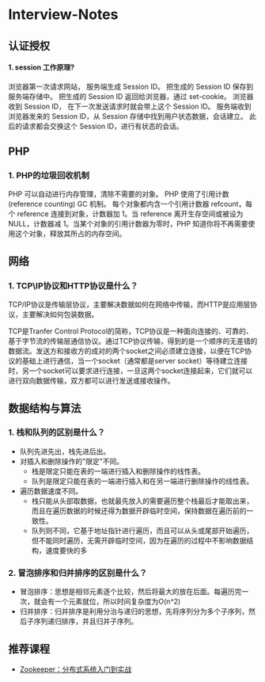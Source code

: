 # Interview-Notes

## 认证授权
#### 1. session 工作原理?
浏览器第一次请求网站， 服务端生成 Session ID。
把生成的 Session ID 保存到服务端存储中。
把生成的 Session ID 返回给浏览器，通过 set-cookie。
浏览器收到 Session ID， 在下一次发送请求时就会带上这个 Session ID。
服务端收到浏览器发来的 Session ID，从 Session 存储中找到用户状态数据，会话建立。
此后的请求都会交换这个 Session ID，进行有状态的会话。

## PHP
### 1. PHP的垃圾回收机制
PHP 可以自动进行内存管理，清除不需要的对象。
PHP 使用了引用计数 (reference counting) GC 机制。
每个对象都内含一个引用计数器 refcount，每个 reference 连接到对象，计数器加 1。当 reference 离开生存空间或被设为 NULL，计数器减 1。当某个对象的引用计数器为零时，PHP 知道你将不再需要使用这个对象，释放其所占的内存空间。



## 网络
### 1. TCP\IP协议和HTTP协议是什么？
TCP/IP协议是传输层协议，主要解决数据如何在网络中传输，而HTTP是应用层协议，主要解决如何包装数据。

TCP是Tranfer Control Protocol的简称，TCP协议是一种面向连接的、可靠的、基于字节流的传输层通信协议。通过TCP协议传输，得到的是一个顺序的无差错的数据流。发送方和接收方的成对的两个socket之间必须建立连接，以便在TCP协议的基础上进行通信，当一个socket（通常都是server socket）等待建立连接时，另一个socket可以要求进行连接，一旦这两个socket连接起来，它们就可以进行双向数据传输，双方都可以进行发送或接收操作。



## 数据结构与算法
### 1. 栈和队列的区别是什么？
* 队列先进先出，栈先进后出。
* 对插入和删除操作的"限定"不同。
    - 栈是限定只能在表的一端进行插入和删除操作的线性表。
    - 队列是限定只能在表的一端进行插入和在另一端进行删除操作的线性表。
* 遍历数据速度不同。
    - 栈只能从头部取数据，也就最先放入的需要遍历整个栈最后才能取出来，而且在遍历数据的时候还得为数据开辟临时空间，保持数据在遍历前的一致性。
    - 队列则不同，它基于地址指针进行遍历，而且可以从头或尾部开始遍历，但不能同时遍历，无需开辟临时空间，因为在遍历的过程中不影响数据结构，速度要快的多

### 2. 冒泡排序和归并排序的区别是什么？
* 冒泡排序：思想是相邻元素逐个比较，然后将最大的放在后面。每遍历完一次，就会有一个元素就位，所以时间复杂度为O(n^2)
* 归并排序：归并排序是利用分治与递归的思想，先将序列分为多个子序列，然后子序列递归排序，并且归并子序列。

## 推荐课程
* [Zookeeper：分布式系统入门到实战](https://www.youtube.com/watch?v=BhosKsE8up8&list=RDCMUCrTVwxlwmn2CJINfuaiLB1Q&start_radio=1&t=213)
